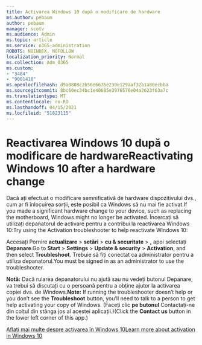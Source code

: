 ```yaml
---
title: Activarea Windows 10 după o modificare de hardware
ms.author: pebaum
author: pebaum
manager: scotv
ms.audience: Admin
ms.topic: article
ms.service: o365-administration
ROBOTS: NOINDEX, NOFOLLOW
localization_priority: Normal
ms.collection: Adm_O365
ms.custom:
- "3484"
- "9001418"
ms.openlocfilehash: d9a0808c2b56e6676e239e129aaf32a1a80ecbba
ms.sourcegitcommit: 8bc60ec34bc1e40685e3976576e04a2623f63a7c
ms.translationtype: MT
ms.contentlocale: ro-RO
ms.lasthandoff: 04/15/2021
ms.locfileid: "51823115"
---
```

# <a name="reactivating-windows-10-after-a-hardware-change"></a><span data-ttu-id="0076d-102">Reactivarea Windows 10 după o modificare de hardware</span><span class="sxs-lookup"><span data-stu-id="0076d-102">Reactivating Windows 10 after a hardware change</span></span>

<span data-ttu-id="0076d-103">Dacă ați efectuat o modificare semnificativă de hardware dispozitivului dvs., cum ar fi înlocuirea sorții, este posibil ca Windows să nu mai fie activat.</span><span class="sxs-lookup"><span data-stu-id="0076d-103">If you made a significant hardware change to your device, such as replacing the motherboard, Windows might no longer be activated.</span></span> <span data-ttu-id="0076d-104">Încercați să utilizați depanatorul de activare pentru a contribui la reactivarea Windows 10:</span><span class="sxs-lookup"><span data-stu-id="0076d-104">Try using the Activation troubleshooter to help reactivate Windows 10:</span></span>

<span data-ttu-id="0076d-105">Accesați Pornire **actualizare**  >  **setări**  >  **cu & securitate**  >  **,** apoi selectați **Depanare**.</span><span class="sxs-lookup"><span data-stu-id="0076d-105">Go to **Start** > **Settings** > **Update & security** > **Activation**, and then select **Troubleshoot**.</span></span> <span data-ttu-id="0076d-106">Trebuie să fiți conectat ca administrator pentru a utiliza depanatorul.</span><span class="sxs-lookup"><span data-stu-id="0076d-106">You must be signed in as an administrator to use the troubleshooter.</span></span>

<span data-ttu-id="0076d-107">**Notă:** Dacă rularea depanatorului nu ajută sau  nu vedeți butonul Depanare, va trebui să discutați cu o persoană pentru a obține ajutor la activarea copiei dvs. de Windows.</span><span class="sxs-lookup"><span data-stu-id="0076d-107">**Note:** If running the troubleshooter doesn’t help or you don’t see the **Troubleshoot** button, you’ll need to talk to a person to get help activating your copy of Windows.</span></span> <span data-ttu-id="0076d-108">(Faceți clic **pe butonul** Contactați-ne din colțul din stânga jos al acestei aplicații.)</span><span class="sxs-lookup"><span data-stu-id="0076d-108">(Click the **Contact us** button in the lower left corner of this app.)</span></span>

[<span data-ttu-id="0076d-109">Aflați mai multe despre activarea în Windows 10</span><span class="sxs-lookup"><span data-stu-id="0076d-109">Learn more about activation in Windows 10</span></span>](https://support.microsoft.com/help/12440/windows-10-activate)

